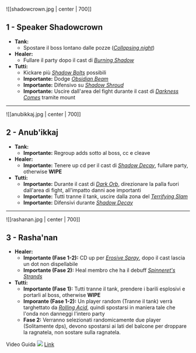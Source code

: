 
![[shadowcrown.jpg | center | 700]]
## 1 - Speaker Shadowcrown
- **Tank:**
	- Spostare il boss lontano dalle pozze (*[Collapsing night](https://www.wowhead.com/spell=453140)*)
- **Healer:** 
	- Fullare il party dopo il cast di *[Burning Shadow](https://www.wowhead.com/spell=426734)*
- **Tutti:** 
	- Kickare più *[Shadow Bolts](https://www.wowhead.com/spell=428086)* possibili
	- **Importante:** Dodge *[Obsidian Beam](https://www.wowhead.com/spell=453212)*
	- **Importante:** Difensivo su *[Shadow Shroud](https://www.wowhead.com/spell=426736)*
	- **Importante:** Uscire dall'area del fight durante il cast di *[Darkness Comes](https://www.wowhead.com/spell=451026)* tramite  mount

---

![[anubikkaj.jpg | center | 700]]
## 2 - Anub'ikkaj
- **Tank:**
	- **Importante:** Regroup adds sotto al boss, cc e cleave
- **Healer:** 
	- **Importante:** Tenere up cd per il cast di *[Shadow Decay](https://www.wowhead.com/spell=451101)*, fullare party, otherwise **WIPE**
- **Tutti:** 
	- **Importante:** Durante il cast di *[Dark Orb](https://www.wowhead.com/spell=450854)*, direzionare la palla fuori dall'area di fight, all'impatto danni aoe importanti
	- **Importante:** Tutti tranne il tank, uscire dalla zona del *[Terrifying Slam](https://www.wowhead.com/spell=451117)*
	- **Importante:** Difensivi durante *[Shadow Decay](https://www.wowhead.com/spell=451101)*
---

![[rashanan.jpg | center | 700]]
## 3 - **Rasha'nan**
- **Healer:** 
	- **Importante (Fase 1-2):** CD up per *[Erosive Spray](https://www.wowhead.com/spell=448888)*, dopo il cast lascia un dot non dispellabile
	- **Importante (Fase 2):** Heal membro che ha il debuff *[Spinneret's Strands](https://www.wowhead.com/spell=434089)*
- **Tutti:** 
	- **Importante (Fase 1):** Tutti tranne il tank, prendere i barili esplosivi e portarli al boss, otherwise **WIPE**
	- **Imporante (Fase 1-2):** Un player random (Tranne il tank) verrà targhettato da *[Rolling Acid](https://www.wowhead.com/spell=439790)*, quindi spostarsi in maniera tale che l'onda non danneggi l'intero party 
	- **Fase 2:** Verranno selezionati randomicamente due player (Solitamente dps), devono spostarsi ai lati del balcone per droppare la ragnatela, non sostare sulla ragnatela.


Video Guida ![](https://youtu.be/7R0FJJvUBjw)
[Link](https://youtu.be/7R0FJJvUBjw)